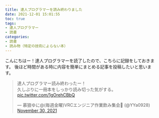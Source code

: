 ```yaml
---
title: 達人プログラマーを読み終わりました
date: 2021-12-01 15:01:55
toc: true
tags:
- 達人プログラマー
- 読書
categories:
- 読書
- 読み物（特定の技術によらない本）
---
```


こんにちはー！達人プログラマーを読了したので、こちらに記録をしておきます。
後ほど時間がある時に内容を簡単にまとめる記事を投稿したいと思います。

<blockquote class="twitter-tweet"><p lang="ja" dir="ltr">達人プログラマー読み終わったー！<br>久しぶりに一冊本をしっかり読み切った気がする。 <a href="https://t.co/1gOrehCBbQ">pic.twitter.com/1gOrehCBbQ</a></p>&mdash; 慕狼ゆに@(毎週金曜)VRCエンジニア作業飲み集会🍺 (@YYa0928) <a href="https://twitter.com/YYa0928/status/1465703186954539023?ref_src=twsrc%5Etfw">November 30, 2021</a></blockquote> <script async src="https://platform.twitter.com/widgets.js" charset="utf-8"></script>